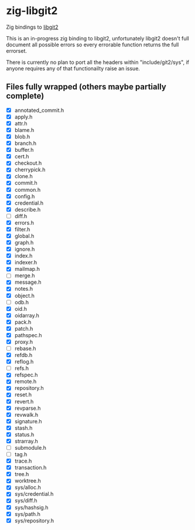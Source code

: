 # zig-libgit2

Zig bindings to [libgit2](https://github.com/libgit2/libgit2)

This is an in-progress zig binding to libgit2, unfortunately libgit2 doesn't full document all possible errors so every errorable function returns the full errorset.

There is currently no plan to port all the headers within "include/git2/sys", if anyone requires any of that functionailty raise an issue.

## Files fully wrapped (others maybe partially complete)

- [X] annotated_commit.h
- [X] apply.h
- [X] attr.h
- [X] blame.h
- [X] blob.h
- [X] branch.h
- [X] buffer.h
- [X] cert.h
- [X] checkout.h
- [X] cherrypick.h
- [X] clone.h
- [X] commit.h
- [X] common.h
- [X] config.h
- [X] credential.h
- [X] describe.h
- [ ] diff.h
- [X] errors.h
- [X] filter.h
- [X] global.h
- [X] graph.h
- [X] ignore.h
- [X] index.h
- [X] indexer.h
- [X] mailmap.h
- [ ] merge.h
- [X] message.h
- [X] notes.h
- [X] object.h
- [ ] odb.h
- [X] oid.h
- [X] oidarray.h
- [X] pack.h
- [X] patch.h
- [X] pathspec.h
- [X] proxy.h
- [ ] rebase.h
- [X] refdb.h
- [X] reflog.h
- [ ] refs.h
- [X] refspec.h
- [X] remote.h
- [X] repository.h
- [X] reset.h
- [X] revert.h
- [X] revparse.h
- [X] revwalk.h
- [X] signature.h
- [X] stash.h
- [X] status.h
- [X] strarray.h
- [ ] submodule.h
- [ ] tag.h
- [X] trace.h
- [X] transaction.h
- [X] tree.h
- [X] worktree.h
- [X] sys/alloc.h
- [X] sys/credential.h
- [X] sys/diff.h
- [X] sys/hashsig.h
- [X] sys/path.h
- [X] sys/repository.h
